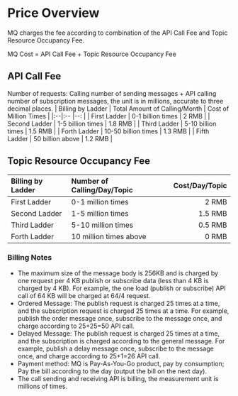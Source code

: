 # Price Overview
MQ charges the fee according to combination of the API Call Fee and Topic Resource Occupancy Fee.

MQ Cost = API Call Fee + Topic Resource Occupancy Fee
## API Call Fee
Number of requests: Calling number of sending messages + API calling number of subscription messages, the unit is in millions, accurate to three decimal places.
| Billing by Ladder	| Total Amount of Calling/Month	| Cost of Million Times |
|:--|:-- |--: |
| First Ladder	| 0-1 billion times	| 2 RMB |
| Second Ladder	| 1-5 billion times	| 1.8 RMB |
| Third Ladder	| 5-10 billion times	| 1.5 RMB |
| Forth Ladder	| 10-50 billion times	| 1.3 RMB |
| Fifth Ladder	| 50 billion above	| 1.2 RMB |
## Topic Resource Occupancy Fee
| Billing by Ladder |	Number of Calling/Day/Topic	| Cost/Day/Topic |
|:--|:-- |--: |
| First Ladder	| 0-1 million times	| 2 RMB |
| Second Ladder |	1-5 million times	| 1.5 RMB |
| Third Ladder |	5-10 million times	| 0.5 RMB |
| Forth Ladder	| 10 million times above	| 0 RMB |

### Billing Notes
*	The maximum size of the message body is 256KB and is charged by one request per 4 KB publish or subscribe data (less than 4 KB is charged by 4 KB). For example, the one load (publish or subscribe) API call of 64 KB will be charged at 64/4 request. 
*	Ordered Message: The publish request is charged 25 times at a time, and the subscription request is charged 25 times at a time. For example, publish the order message once, subscribe to the message once, and charge according to 25+25=50 API call. 
*	Delayed Message: The publish request is charged 25 times at a time, and the subscription is charged according to the general message. For example, publish a delay message once, subscribe to the message once, and charge according to 25+1=26 API call. 
*	Payment method: MQ is Pay-As-You-Go product, pay by consumption; Pay the bill according to the day (output the bill on the next day). 
*	The call sending and receiving API is billing, the measurement unit is millions of times.

